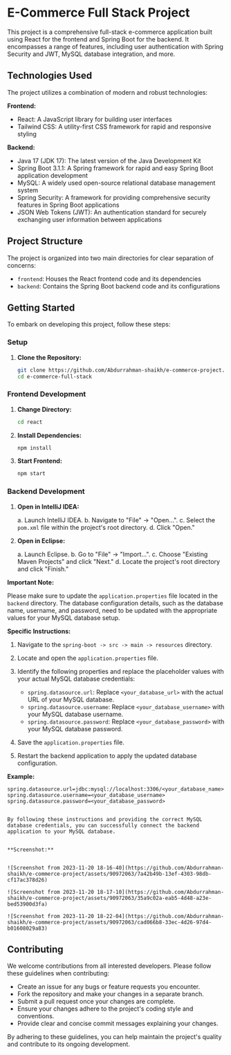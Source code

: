 # E-Commerce Full Stack Project

This project is a comprehensive full-stack e-commerce application built using React for the frontend and Spring Boot for the backend. It encompasses a range of features, including user authentication with Spring Security and JWT, MySQL database integration, and more.

## Technologies Used

The project utilizes a combination of modern and robust technologies:

**Frontend:**

- React: A JavaScript library for building user interfaces
- Tailwind CSS: A utility-first CSS framework for rapid and responsive styling

**Backend:**

- Java 17 (JDK 17): The latest version of the Java Development Kit
- Spring Boot 3.1.1: A Spring framework for rapid and easy Spring Boot application development
- MySQL: A widely used open-source relational database management system
- Spring Security: A framework for providing comprehensive security features in Spring Boot applications
- JSON Web Tokens (JWT): An authentication standard for securely exchanging user information between applications

## Project Structure

The project is organized into two main directories for clear separation of concerns:

- `frontend`: Houses the React frontend code and its dependencies
- `backend`: Contains the Spring Boot backend code and its configurations

## Getting Started

To embark on developing this project, follow these steps:

### Setup

1. **Clone the Repository:**

    ```bash
    git clone https://github.com/Abdurrahman-shaikh/e-commerce-project.git
    cd e-commerce-full-stack
    ```

### Frontend Development

1. **Change Directory:**

    ```bash
    cd react
    ```

2. **Install Dependencies:**

    ```bash
    npm install
    ```

3. **Start Frontend:**

    ```bash
    npm start
    

### Backend Development

1. **Open in IntelliJ IDEA:**

    a. Launch IntelliJ IDEA.
    b. Navigate to "File" -> "Open...".
    c. Select the `pom.xml` file within the project's root directory.
    d. Click "Open."

2. **Open in Eclipse:**

    a. Launch Eclipse.
    b. Go to "File" -> "Import...".
    c. Choose "Existing Maven Projects" and click "Next."
    d. Locate the project's root directory and click "Finish."


**Important Note:**

Please make sure to update the `application.properties` file located in the `backend` directory. The database configuration details, such as the database name, username, and password, need to be updated with the appropriate values for your MySQL database setup.

**Specific Instructions:**

1. Navigate to the `spring-boot -> src -> main -> resources` directory.
2. Locate and open the `application.properties` file.
3. Identify the following properties and replace the placeholder values with your actual MySQL database credentials:

   * `spring.datasource.url`: Replace `<your_database_url>` with the actual URL of your MySQL database.
   * `spring.datasource.username`: Replace `<your_database_username>` with your MySQL database username.
   * `spring.datasource.password`: Replace `<your_database_password>` with your MySQL database password.

4. Save the `application.properties` file.
5. Restart the backend application to apply the updated database configuration.

**Example:**

```properties
spring.datasource.url=jdbc:mysql://localhost:3306/<your_database_name>
spring.datasource.username=<your_database_username>
spring.datasource.password=<your_database_password>


By following these instructions and providing the correct MySQL database credentials, you can successfully connect the backend application to your MySQL database.


**Screenshot:**


![Screenshot from 2023-11-20 18-16-40](https://github.com/Abdurrahman-shaikh/e-commerce-project/assets/90972063/7a42b49b-13ef-4303-98db-cf17ac378d26)

![Screenshot from 2023-11-20 18-17-10](https://github.com/Abdurrahman-shaikh/e-commerce-project/assets/90972063/35a9c02a-eab5-4d48-a23e-bed53900d3fa)

![Screenshot from 2023-11-20 18-22-04](https://github.com/Abdurrahman-shaikh/e-commerce-project/assets/90972063/cad066b8-33ec-4d26-97d4-b01608029a83)

```

## Contributing

We welcome contributions from all interested developers. Please follow these guidelines when contributing:

- Create an issue for any bugs or feature requests you encounter.
- Fork the repository and make your changes in a separate branch.
- Submit a pull request once your changes are complete.
- Ensure your changes adhere to the project's coding style and conventions.
- Provide clear and concise commit messages explaining your changes.

By adhering to these guidelines, you can help maintain the project's quality and contribute to its ongoing development.
